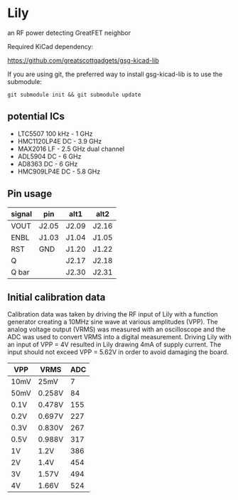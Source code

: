 # Lily
an RF power detecting GreatFET neighbor

Required KiCad dependency:

https://github.com/greatscottgadgets/gsg-kicad-lib

If you are using git, the preferred way to install gsg-kicad-lib is to use the
submodule:

```
git submodule init && git submodule update
```

## potential ICs
* LTC5507 100 kHz - 1 GHz
* HMC1120LP4E DC - 3.9 GHz
* MAX2016 LF - 2.5 GHz dual channel
* ADL5904 DC - 6 GHz
* AD8363 DC - 6 GHz
* HMC909LP4E DC - 5.8 GHz

## Pin usage

signal  | pin     | alt1  | alt2
--------|---------|-------|-----
VOUT    | J2.05   | J2.09 | J2.16
ENBL    | J1.03   | J1.04 | J1.05
RST     | GND     | J1.20 | J1.22
Q       |         | J2.17 | J2.18
Q bar   |         | J2.30 | J2.31

## Initial calibration data
Calibration data was taken by driving the RF input of Lily with a function generator creating a 10MHz sine wave at various amplitudes (VPP). The analog voltage output (VRMS) was measured with an oscilloscope and the ADC was used to convert VRMS into a digital measurement. Driving Lily with an input of VPP = 4V resulted in Lily drawing 4mA of supply current. The input should not exceed VPP = 5.62V in order to avoid damaging the board.

VPP     | VRMS    | ADC
--------|---------|-------
10mV    | 25mV    | 7
50mV    | 0.258V  | 84
0.1V    | 0.478V  | 155
0.2V    | 0.697V  | 227
0.3V    | 0.830V  | 267
0.5V    | 0.988V  | 317
1V      | 1.2V    | 386
2V      | 1.4V    | 454
3V      | 1.57V   | 494
4V      | 1.66V   | 524
